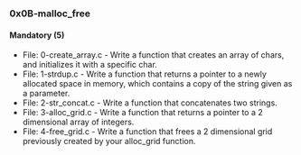 ### 0x0B-malloc_free

#### Mandatory (5)
- File: 0-create_array.c - Write a function that creates an array of chars, and initializes it with a specific char.
- File: 1-strdup.c - Write a function that returns a pointer to a newly allocated space in memory, which contains a copy of the string given as a parameter.
- File: 2-str_concat.c - Write a function that concatenates two strings.
- File: 3-alloc_grid.c - Write a function that returns a pointer to a 2 dimensional array of integers.
- File: 4-free_grid.c - Write a function that frees a 2 dimensional grid previously created by your alloc_grid function.
